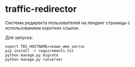 # traffic-redirector
Система редиректа пользователей на лендинг страницы с использованием коротких ссылок.

Для запуска:
```
export TDS_HOSTNAME=<ваше_имя_хоста>
pip install -r requirements.txt
python manage.py migrate
python manage.py runserver
```

